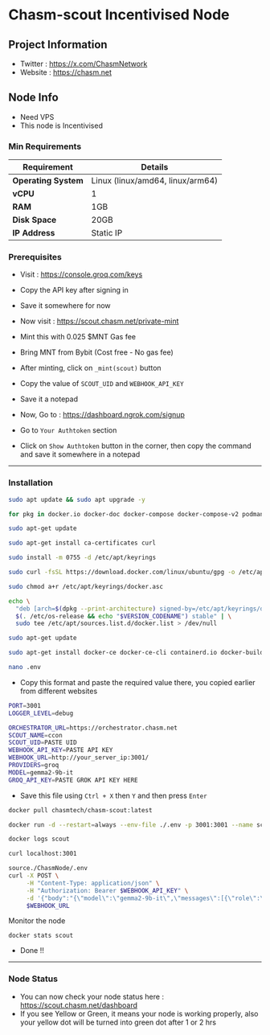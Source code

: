 # Chasm-scout Incentivised Node

## Project Information

- Twitter : https://x.com/ChasmNetwork
- Website : https://chasm.net

## Node Info

- Need VPS
- This node is Incentivised

### Min Requirements

| **Requirement**        | **Details**              |
|------------------------|--------------------------|
| **Operating System**   | Linux (linux/amd64, linux/arm64) |
| **vCPU**               | 1                        |
| **RAM**                | 1GB                       |
| **Disk Space**         | 20GB                     |
| **IP Address**         | Static IP                |


### Prerequisites

- Visit : https://console.groq.com/keys
- Copy the API key after signing in
- Save it somewhere for now

- Now visit : https://scout.chasm.net/private-mint
- Mint this with 0.025 $MNT Gas fee
- Bring MNT from Bybit (Cost free - No gas fee)

- After minting, click on `_mint(scout)` button
- Copy the value of `SCOUT_UID` and `WEBHOOK_API_KEY`
- Save it a notepad

- Now, Go to : https://dashboard.ngrok.com/signup
- Go to `Your Authtoken` section
- Click on `Show Authtoken` button in the corner, then copy the command and save it somewhere in a notepad

---
### Installation

```bash
sudo apt update && sudo apt upgrade -y
```
```bash
for pkg in docker.io docker-doc docker-compose docker-compose-v2 podman-docker containerd runc; do sudo apt-get remove $pkg; done
```
```bash
sudo apt-get update
```
```bash
sudo apt-get install ca-certificates curl
```
```bash
sudo install -m 0755 -d /etc/apt/keyrings
```
```bash
sudo curl -fsSL https://download.docker.com/linux/ubuntu/gpg -o /etc/apt/keyrings/docker.asc
```
```bash
sudo chmod a+r /etc/apt/keyrings/docker.asc
```
```bash
echo \
  "deb [arch=$(dpkg --print-architecture) signed-by=/etc/apt/keyrings/docker.asc] https://download.docker.com/linux/ubuntu \
  $(. /etc/os-release && echo "$VERSION_CODENAME") stable" | \
  sudo tee /etc/apt/sources.list.d/docker.list > /dev/null
```
```bash
sudo apt-get update
```
```bash
sudo apt-get install docker-ce docker-ce-cli containerd.io docker-buildx-plugin docker-compose-plugin
```
```bash
nano .env
```
- Copy this format and paste the required value there, you copied earlier from different websites
```bash
PORT=3001
LOGGER_LEVEL=debug

ORCHESTRATOR_URL=https://orchestrator.chasm.net
SCOUT_NAME=ccon
SCOUT_UID=PASTE UID
WEBHOOK_API_KEY=PASTE API KEY
WEBHOOK_URL=http://your_server_ip:3001/
PROVIDERS=groq
MODEL=gemma2-9b-it
GROQ_API_KEY=PASTE GROK API KEY HERE
```
- Save this file using `Ctrl + X` then `Y` and then press `Enter`

```bash
docker pull chasmtech/chasm-scout:latest
```
```bash
docker run -d --restart=always --env-file ./.env -p 3001:3001 --name scout chasmtech/chasm-scout
```
```bash
docker logs scout
```
```bash
curl localhost:3001
```
```bash
source./ChasmNode/.env
curl -X POST \
     -H "Content-Type: application/json" \
     -H "Authorization: Bearer $WEBHOOK_API_KEY" \
     -d '{"body":"{\"model\":\"gemma2-9b-it\",\"messages\":[{\"role\":\"system\",\"content\":\"You are a helpful assistant.\"}]}"}' \
     $WEBHOOK_URL
```
Monitor the node
```
docker stats scout
```
- Done !!
---
### Node Status

- You can now check your node status here : https://scout.chasm.net/dashboard
- If you see Yellow or Green, it means your node is working properly, also your yellow dot will be turned into green dot after 1 or 2 hrs
